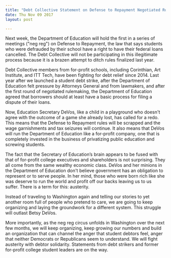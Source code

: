 ```yaml
---
title: "Debt Collective Statement on Defense to Repayment Negotiated Rulemaking"
date: Thu Nov 09 2017
layout: post

---
```


Next week, the Department of Education will hold the first in a series of meetings ("neg reg") on Defense to Repayment, the law that says students who were defrauded by their school have a right to have their federal loans cancelled. The Debt Collective will not be participating in this illegitimate process because it is a brazen attempt to ditch rules finalized last year. 
 
Debt Collective members from for-profit schools, including Corinthian, Art Institute, and ITT Tech, have been fighting for debt relief since 2014. Last year after we launched a student debt strike, after the Department of Education felt pressure by Attorneys General and from lawmakers, and after the first round of negotiated rulemaking, the Department of Education agreed that borrowers should at least have a basic process for filing a dispute of their loans.
 
Now, Education Secretary DeVos, like a child in a playground who doesn't agree with  the outcome of a game she already lost, has called for a redo. This means that the Defense to Repayment rules will be scrapped and the wage garnishments and tax seizures will continue. It also means that DeVos will run the Department of Education like a for-profit company, one that is completely invested in the business of privatizing public education and screwing students. 
 
The fact that the Secretary of Education’s brain appears to be fused with that of for-profit college executives and shareholders is not surprising. They all come from the same wealthy economic class. DeVos and her minions in the Department of Education don't believe government has an obligation to represent or to serve people. In her mind, those who were born rich like she was deserve to run the world and profit off our backs leaving us to us suffer. There is a term for this: austerity. 
 
Instead of traveling to Washington again and telling our stories to yet another room full of people who pretend to care, we are going to keep organizing and laying the groundwork for a different system. This struggle will outlast Betsy DeVos. 

More importantly, as the neg reg circus unfolds in Washington over the next few months, we will keep organizing, keep growing our numbers and build an organization that can channel the anger that student debtors feel, anger that neither Democrats or Republicans seem to understand. We will fight austerity with debtor solidarity. Statements from debt strikers and former for-profit college student leaders are on the way. 
